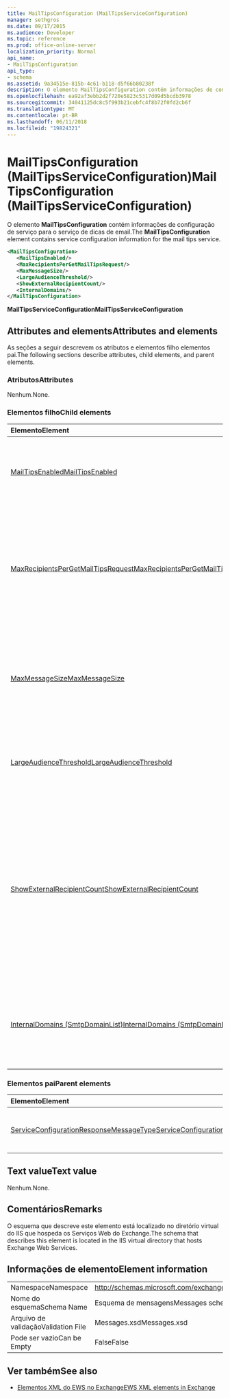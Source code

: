 ```yaml
---
title: MailTipsConfiguration (MailTipsServiceConfiguration)
manager: sethgros
ms.date: 09/17/2015
ms.audience: Developer
ms.topic: reference
ms.prod: office-online-server
localization_priority: Normal
api_name:
- MailTipsConfiguration
api_type:
- schema
ms.assetid: 9a34515e-815b-4c61-b118-d5f66b80238f
description: O elemento MailTipsConfiguration contém informações de configuração de serviço para o serviço de dicas de email.
ms.openlocfilehash: ea92af3ebb2d2f720e5823c5317d09d5bcdb3978
ms.sourcegitcommit: 34041125dc8c5f993b21cebfc4f8b72f0fd2cb6f
ms.translationtype: MT
ms.contentlocale: pt-BR
ms.lasthandoff: 06/11/2018
ms.locfileid: "19824321"
---
```

# <a name="mailtipsconfiguration-mailtipsserviceconfiguration"></a><span data-ttu-id="c5379-103">MailTipsConfiguration (MailTipsServiceConfiguration)</span><span class="sxs-lookup"><span data-stu-id="c5379-103">MailTipsConfiguration (MailTipsServiceConfiguration)</span></span>

<span data-ttu-id="c5379-104">O elemento **MailTipsConfiguration** contém informações de configuração de serviço para o serviço de dicas de email.</span><span class="sxs-lookup"><span data-stu-id="c5379-104">The **MailTipsConfiguration** element contains service configuration information for the mail tips service.</span></span> 
  
```XML
<MailTipsConfiguration>
   <MailTipsEnabled/>
   <MaxRecipientsPerGetMailTipsRequest/>
   <MaxMessageSize/>
   <LargeAudienceThreshold/>
   <ShowExternalRecipientCount/>
   <InternalDomains/>
</MailTipsConfiguration>
```

 <span data-ttu-id="c5379-105">**MailTipsServiceConfiguration**</span><span class="sxs-lookup"><span data-stu-id="c5379-105">**MailTipsServiceConfiguration**</span></span>
## <a name="attributes-and-elements"></a><span data-ttu-id="c5379-106">Attributes and elements</span><span class="sxs-lookup"><span data-stu-id="c5379-106">Attributes and elements</span></span>

<span data-ttu-id="c5379-107">As seções a seguir descrevem os atributos e elementos filho elementos pai.</span><span class="sxs-lookup"><span data-stu-id="c5379-107">The following sections describe attributes, child elements, and parent elements.</span></span>
  
### <a name="attributes"></a><span data-ttu-id="c5379-108">Atributos</span><span class="sxs-lookup"><span data-stu-id="c5379-108">Attributes</span></span>

<span data-ttu-id="c5379-109">Nenhum.</span><span class="sxs-lookup"><span data-stu-id="c5379-109">None.</span></span>
  
### <a name="child-elements"></a><span data-ttu-id="c5379-110">Elementos filho</span><span class="sxs-lookup"><span data-stu-id="c5379-110">Child elements</span></span>

|<span data-ttu-id="c5379-111">**Elemento**</span><span class="sxs-lookup"><span data-stu-id="c5379-111">**Element**</span></span>|<span data-ttu-id="c5379-112">**Descrição**</span><span class="sxs-lookup"><span data-stu-id="c5379-112">**Description**</span></span>|
|:-----|:-----|
|[<span data-ttu-id="c5379-113">MailTipsEnabled</span><span class="sxs-lookup"><span data-stu-id="c5379-113">MailTipsEnabled</span></span>](mailtipsenabled.md) <br/> |<span data-ttu-id="c5379-114">Indica se o serviço de dicas de email está disponível.</span><span class="sxs-lookup"><span data-stu-id="c5379-114">Indicates whether the mail tips service is available.</span></span> <span data-ttu-id="c5379-115">Este elemento é obrigatório.</span><span class="sxs-lookup"><span data-stu-id="c5379-115">This element is required.</span></span>  <br/> |
|[<span data-ttu-id="c5379-116">MaxRecipientsPerGetMailTipsRequest</span><span class="sxs-lookup"><span data-stu-id="c5379-116">MaxRecipientsPerGetMailTipsRequest</span></span>](maxrecipientspergetmailtipsrequest.md) <br/> |<span data-ttu-id="c5379-117">Indica o número máximo de destinatários que podem ser passados para a [operação GetMailTips](getmailtips-operation.md).</span><span class="sxs-lookup"><span data-stu-id="c5379-117">Indicates the maximum number of recipients that can be passed to the [GetMailTips operation](getmailtips-operation.md).</span></span> <span data-ttu-id="c5379-118">Este elemento é obrigatório.</span><span class="sxs-lookup"><span data-stu-id="c5379-118">This element is required.</span></span>  <br/> |
|[<span data-ttu-id="c5379-119">MaxMessageSize</span><span class="sxs-lookup"><span data-stu-id="c5379-119">MaxMessageSize</span></span>](maxmessagesize.md) <br/> |<span data-ttu-id="c5379-120">Representa o tamanho de mensagem máximo que um destinatário pode aceitar.</span><span class="sxs-lookup"><span data-stu-id="c5379-120">Represents the maximum message size a recipient can accept.</span></span> <span data-ttu-id="c5379-121">Este elemento é obrigatório.</span><span class="sxs-lookup"><span data-stu-id="c5379-121">This element is required.</span></span>  <br/> |
|[<span data-ttu-id="c5379-122">LargeAudienceThreshold</span><span class="sxs-lookup"><span data-stu-id="c5379-122">LargeAudienceThreshold</span></span>](largeaudiencethreshold.md) <br/> |<span data-ttu-id="c5379-123">Representa o limite de grande público para um cliente.</span><span class="sxs-lookup"><span data-stu-id="c5379-123">Represents the large audience threshold for a client.</span></span> <span data-ttu-id="c5379-124">Este elemento é obrigatório.</span><span class="sxs-lookup"><span data-stu-id="c5379-124">This element is required.</span></span>  <br/> |
|[<span data-ttu-id="c5379-125">ShowExternalRecipientCount</span><span class="sxs-lookup"><span data-stu-id="c5379-125">ShowExternalRecipientCount</span></span>](showexternalrecipientcount.md) <br/> |<span data-ttu-id="c5379-126">Indica se os consumidores da [operação GetMailTips](getmailtips-operation.md) têm que mostrar as dicas de email que indicam o número de destinatários externos ao qual uma mensagem é endereçada.</span><span class="sxs-lookup"><span data-stu-id="c5379-126">Indicates whether consumers of the [GetMailTips operation](getmailtips-operation.md) have to show mail tips that indicate the number of external recipients to which a message is addressed.</span></span> <span data-ttu-id="c5379-127">Este elemento é obrigatório.</span><span class="sxs-lookup"><span data-stu-id="c5379-127">This element is required.</span></span>  <br/> |
|[<span data-ttu-id="c5379-128">InternalDomains (SmtpDomainList)</span><span class="sxs-lookup"><span data-stu-id="c5379-128">InternalDomains (SmtpDomainList)</span></span>](internaldomains-smtpdomainlist.md) <br/> |<span data-ttu-id="c5379-129">Identifica a lista de domínios de SMTP internos da organização.</span><span class="sxs-lookup"><span data-stu-id="c5379-129">Identifies the list of internal SMTP domains of the organization.</span></span> <span data-ttu-id="c5379-130">Este elemento é obrigatório.</span><span class="sxs-lookup"><span data-stu-id="c5379-130">This element is required.</span></span>  <br/> |
   
### <a name="parent-elements"></a><span data-ttu-id="c5379-131">Elementos pai</span><span class="sxs-lookup"><span data-stu-id="c5379-131">Parent elements</span></span>

|<span data-ttu-id="c5379-132">**Elemento**</span><span class="sxs-lookup"><span data-stu-id="c5379-132">**Element**</span></span>|<span data-ttu-id="c5379-133">**Descrição**</span><span class="sxs-lookup"><span data-stu-id="c5379-133">**Description**</span></span>|
|:-----|:-----|
|[<span data-ttu-id="c5379-134">ServiceConfigurationResponseMessageType</span><span class="sxs-lookup"><span data-stu-id="c5379-134">ServiceConfigurationResponseMessageType</span></span>](serviceconfigurationresponsemessagetype.md) <br/> |<span data-ttu-id="c5379-135">Contém as definições de configuração de serviço.</span><span class="sxs-lookup"><span data-stu-id="c5379-135">Contains service configuration settings.</span></span>  <br/> |
   
## <a name="text-value"></a><span data-ttu-id="c5379-136">Text value</span><span class="sxs-lookup"><span data-stu-id="c5379-136">Text value</span></span>

<span data-ttu-id="c5379-137">Nenhum.</span><span class="sxs-lookup"><span data-stu-id="c5379-137">None.</span></span>
  
## <a name="remarks"></a><span data-ttu-id="c5379-138">Comentários</span><span class="sxs-lookup"><span data-stu-id="c5379-138">Remarks</span></span>

<span data-ttu-id="c5379-139">O esquema que descreve este elemento está localizado no diretório virtual do IIS que hospeda os Serviços Web do Exchange.</span><span class="sxs-lookup"><span data-stu-id="c5379-139">The schema that describes this element is located in the IIS virtual directory that hosts Exchange Web Services.</span></span>
  
## <a name="element-information"></a><span data-ttu-id="c5379-140">Informações de elemento</span><span class="sxs-lookup"><span data-stu-id="c5379-140">Element information</span></span>

|||
|:-----|:-----|
|<span data-ttu-id="c5379-141">Namespace</span><span class="sxs-lookup"><span data-stu-id="c5379-141">Namespace</span></span>  <br/> |http://schemas.microsoft.com/exchange/services/2006/messages  <br/> |
|<span data-ttu-id="c5379-142">Nome do esquema</span><span class="sxs-lookup"><span data-stu-id="c5379-142">Schema Name</span></span>  <br/> |<span data-ttu-id="c5379-143">Esquema de mensagens</span><span class="sxs-lookup"><span data-stu-id="c5379-143">Messages schema</span></span>  <br/> |
|<span data-ttu-id="c5379-144">Arquivo de validação</span><span class="sxs-lookup"><span data-stu-id="c5379-144">Validation File</span></span>  <br/> |<span data-ttu-id="c5379-145">Messages.xsd</span><span class="sxs-lookup"><span data-stu-id="c5379-145">Messages.xsd</span></span>  <br/> |
|<span data-ttu-id="c5379-146">Pode ser vazio</span><span class="sxs-lookup"><span data-stu-id="c5379-146">Can be Empty</span></span>  <br/> |<span data-ttu-id="c5379-147">False</span><span class="sxs-lookup"><span data-stu-id="c5379-147">False</span></span>  <br/> |
   
## <a name="see-also"></a><span data-ttu-id="c5379-148">Ver também</span><span class="sxs-lookup"><span data-stu-id="c5379-148">See also</span></span>



- [<span data-ttu-id="c5379-149">Elementos XML do EWS no Exchange</span><span class="sxs-lookup"><span data-stu-id="c5379-149">EWS XML elements in Exchange</span></span>](ews-xml-elements-in-exchange.md)

